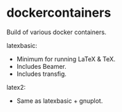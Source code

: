 # dockercontainers
Build of various docker containers.

latexbasic:
 - Minimum for running LaTeX & TeX.
 - Includes Beamer.
 - Includes transfig.

latex2:
 - Same as latexbasic + gnuplot.
